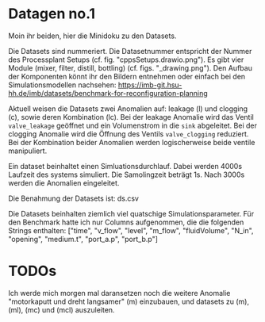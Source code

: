 # Datagen no.1 

Moin ihr beiden, hier die Minidoku zu den Datasets. 

Die Datasets sind nummeriert. Die Datasetnummer entspricht der Nummer des Processplant Setups (cf. fig. "cppsSetups.drawio.png").
Es gibt vier Module (mixer, filter, distill, bottling) (cf. figs. "<module>_drawing.png").
Den Aufbau der Komponenten könnt ihr den Bildern entnehmen oder einfach bei den Simulationsmodellen nachsehen: https://imb-git.hsu-hh.de/imb/datasets/benchmark-for-reconfiguration-planning 

Aktuell weisen die Datasets zwei Anomalien auf: leakage (l) und clogging (c), sowie deren Kombination (lc).
Bei der leakage Anomalie wird das Ventil `valve_leakage` geöffnet und ein Volumenstrom in die `sink` abgeleitet.
Bei der clogging Anomalie wird die Öffnung des Ventils `valve_clogging` reduziert. 
Bei der Kombination beider Anomalien werden logischerweise beide ventile manipuliert. 

Ein dataset beinhaltet einen Simluationsdurchlauf. Dabei werden 4000s Laufzeit des systems simuliert. Die Samolingzeit beträgt 1s.
Nach 3000s werden die Anomalien eingeleitet. 

Die Benahmung der Datasets ist: ds<dataset-number><anomaly>.csv

Die Datasets beinhalten ziemlich viel quatschige Simulationsparameter. Für den Benchmark hatte ich nur Columns aufgenommen, die die folgenden Strings enthalten:
["time", "v_flow", "level", "m_flow", "fluidVolume", "N_in", "opening", "medium.t", "port_a.p", "port_b.p"]


# TODOs 

Ich werde mich morgen mal daransetzen noch die weitere Anomalie "motorkaputt und dreht langsamer" (m) einzubauen, und datasets zu (m), (ml), (mc) und (mcl) auszuleiten.

